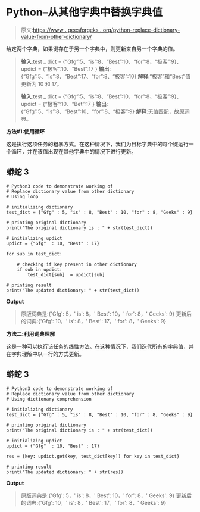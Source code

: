 # Python–从其他字典中替换字典值

> 原文:[https://www . geesforgeks . org/python-replace-dictionary-value-from-other-dictionary/](https://www.geeksforgeeks.org/python-replace-dictionary-value-from-other-dictionary/)

给定两个字典，如果键存在于另一个字典中，则更新来自另一个字典的值。

> **输入**:test _ dict = {“Gfg”:5、“is”:8、“Best”:10、“for”:8、“极客”:9}、
> updict = {“极客”:10、“Best”:17 }
> **输出**:{“Gfg”:5、“is”:8、“Best”:17、“for”:8、“极客”:10}
> **解释**:“极客”和“Best”值更新为 10 和 17。
> 
> **输入**:test _ dict = {“Gfg”:5、“is”:8、“Best”:10、“for”:8、“极客”:9}、
> updict = {“极客”:10、“Bet”:17 }
> **输出**:{“Gfg”:5、“is”:8、“Best”:10、“for”:8、“极客”:9}
> **解释**:无值匹配，故原词典。

**方法#1:使用循环**

这是执行这项任务的粗暴方式。在这种情况下，我们为目标字典中的每个键运行一个循环，并在该值出现在其他字典中的情况下进行更新。

## 蟒蛇 3

```
# Python3 code to demonstrate working of 
# Replace dictionary value from other dictionary
# Using loop

# initializing dictionary
test_dict = {"Gfg" : 5, "is" : 8, "Best" : 10, "for" : 8, "Geeks" : 9}

# printing original dictionary
print("The original dictionary is : " + str(test_dict))

# initializing updict
updict = {"Gfg"  : 10, "Best" : 17}

for sub in test_dict:

    # checking if key present in other dictionary
    if sub in updict:
        test_dict[sub]  = updict[sub]

# printing result 
print("The updated dictionary: " + str(test_dict)) 
```

**Output**

> 原版词典是:{'Gfg': 5，' is': 8，' Best': 10，' for': 8，' Geeks': 9}
> 更新后的词典:{'Gfg': 10，' is': 8，' Best': 17，' for': 8，' Geeks': 9}

**方法二:利用词典理解**

这是一种可以执行该任务的线性方法。在这种情况下，我们迭代所有的字典值，并在字典理解中以一行的方式更新。

## 蟒蛇 3

```
# Python3 code to demonstrate working of 
# Replace dictionary value from other dictionary
# Using dictionary comprehension

# initializing dictionary
test_dict = {"Gfg" : 5, "is" : 8, "Best" : 10, "for" : 8, "Geeks" : 9}

# printing original dictionary
print("The original dictionary is : " + str(test_dict))

# initializing updict
updict = {"Gfg"  : 10, "Best" : 17}

res = {key: updict.get(key, test_dict[key]) for key in test_dict}

# printing result 
print("The updated dictionary: " + str(res)) 
```

**Output**

> 原版词典是:{'Gfg': 5，' is': 8，' Best': 10，' for': 8，' Geeks': 9}
> 更新后的词典:{'Gfg': 10，' is': 8，' Best': 17，' for': 8，' Geeks': 9}